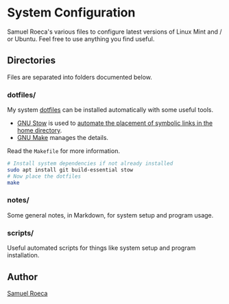 # System Configuration

Samuel Roeca's various files to configure latest versions of Linux Mint and / or Ubuntu. Feel free to use anything you find useful.

## Directories

Files are separated into folders documented below.

### dotfiles/

My system [dotfiles](https://wiki.archlinux.org/index.php/Dotfiles) can be installed automatically with some useful tools.

- [GNU Stow](https://www.gnu.org/software/stow/) is used to [automate the placement of symbolic links in the home directory](https://alexpearce.me/2016/02/managing-dotfiles-with-stow/).
- [GNU Make](https://www.gnu.org/software/make/) manages the details.

Read the `Makefile` for more information.

```bash
# Install system dependencies if not already installed
sudo apt install git build-essential stow
# Now place the dotfiles
make
```

### notes/

Some general notes, in Markdown, for system setup and program usage.

### scripts/

Useful automated scripts for things like system setup and program installation.

## Author

[Samuel Roeca](https://samroeca.com/)
